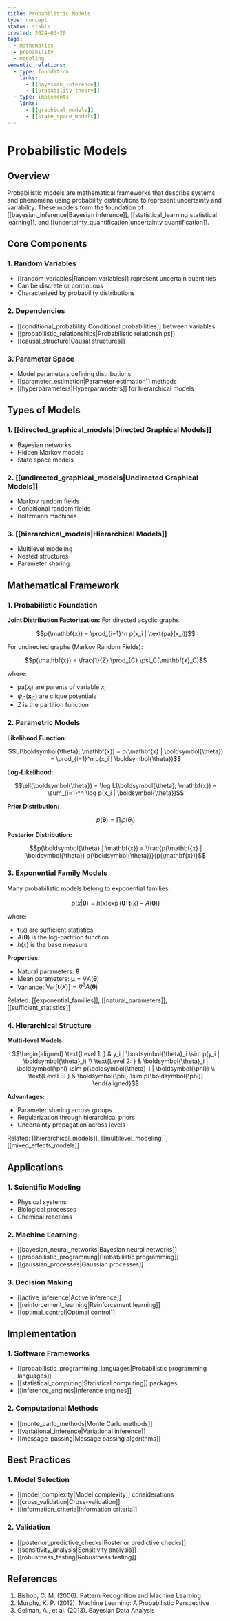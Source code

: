 ```yaml
---
title: Probabilistic Models
type: concept
status: stable
created: 2024-03-20
tags:
  - mathematics
  - probability
  - modeling
semantic_relations:
  - type: foundation
    links: 
      - [[bayesian_inference]]
      - [[probability_theory]]
  - type: implements
    links:
      - [[graphical_models]]
      - [[state_space_models]]
---
```


# Probabilistic Models

## Overview

Probabilistic models are mathematical frameworks that describe systems and phenomena using probability distributions to represent uncertainty and variability. These models form the foundation of [[bayesian_inference|Bayesian inference]], [[statistical_learning|statistical learning]], and [[uncertainty_quantification|uncertainty quantification]].

## Core Components

### 1. Random Variables
- [[random_variables|Random variables]] represent uncertain quantities
- Can be discrete or continuous
- Characterized by probability distributions

### 2. Dependencies
- [[conditional_probability|Conditional probabilities]] between variables
- [[probabilistic_relationships|Probabilistic relationships]]
- [[causal_structure|Causal structures]]

### 3. Parameter Space
- Model parameters defining distributions
- [[parameter_estimation|Parameter estimation]] methods
- [[hyperparameters|Hyperparameters]] for hierarchical models

## Types of Models

### 1. [[directed_graphical_models|Directed Graphical Models]]
- Bayesian networks
- Hidden Markov models
- State space models

### 2. [[undirected_graphical_models|Undirected Graphical Models]]
- Markov random fields
- Conditional random fields
- Boltzmann machines

### 3. [[hierarchical_models|Hierarchical Models]]
- Multilevel modeling
- Nested structures
- Parameter sharing

## Mathematical Framework

### 1. Probabilistic Foundation

**Joint Distribution Factorization:**
For directed acyclic graphs:
```math
p(\mathbf{x}) = \prod_{i=1}^n p(x_i | \text{pa}(x_i))
```

For undirected graphs (Markov Random Fields):
```math
p(\mathbf{x}) = \frac{1}{Z} \prod_{C} \psi_C(\mathbf{x}_C)
```

where:
- $\text{pa}(x_i)$ are parents of variable $x_i$ 
- $\psi_C(\mathbf{x}_C)$ are clique potentials
- $Z$ is the partition function

### 2. Parametric Models

**Likelihood Function:**
```math
L(\boldsymbol{\theta}; \mathbf{x}) = p(\mathbf{x} | \boldsymbol{\theta}) = \prod_{i=1}^n p(x_i | \boldsymbol{\theta})
```

**Log-Likelihood:**
```math
\ell(\boldsymbol{\theta}) = \log L(\boldsymbol{\theta}; \mathbf{x}) = \sum_{i=1}^n \log p(x_i | \boldsymbol{\theta})
```

**Prior Distribution:**
```math
p(\boldsymbol{\theta}) = \prod_{j} p(\theta_j)
```

**Posterior Distribution:**
```math
p(\boldsymbol{\theta} | \mathbf{x}) = \frac{p(\mathbf{x} | \boldsymbol{\theta}) p(\boldsymbol{\theta})}{p(\mathbf{x})}
```

### 3. Exponential Family Models

Many probabilistic models belong to exponential families:
```math
p(x | \boldsymbol{\theta}) = h(x) \exp\left(\boldsymbol{\theta}^T \mathbf{t}(x) - A(\boldsymbol{\theta})\right)
```

where:
- $\mathbf{t}(x)$ are sufficient statistics
- $A(\boldsymbol{\theta})$ is the log-partition function
- $h(x)$ is the base measure

**Properties:**
- Natural parameters: $\boldsymbol{\theta}$
- Mean parameters: $\boldsymbol{\mu} = \nabla A(\boldsymbol{\theta})$
- Variance: $\text{Var}[\mathbf{t}(X)] = \nabla^2 A(\boldsymbol{\theta})$

Related: [[exponential_families]], [[natural_parameters]], [[sufficient_statistics]]

### 4. Hierarchical Structure

**Multi-level Models:**
```math
\begin{aligned}
\text{Level 1: } & y_i | \boldsymbol{\theta}_i \sim p(y_i | \boldsymbol{\theta}_i) \\
\text{Level 2: } & \boldsymbol{\theta}_i | \boldsymbol{\phi} \sim p(\boldsymbol{\theta}_i | \boldsymbol{\phi}) \\
\text{Level 3: } & \boldsymbol{\phi} \sim p(\boldsymbol{\phi})
\end{aligned}
```

**Advantages:**
- Parameter sharing across groups
- Regularization through hierarchical priors
- Uncertainty propagation across levels

Related: [[hierarchical_models]], [[multilevel_modeling]], [[mixed_effects_models]]

## Applications

### 1. Scientific Modeling
- Physical systems
- Biological processes
- Chemical reactions

### 2. Machine Learning
- [[bayesian_neural_networks|Bayesian neural networks]]
- [[probabilistic_programming|Probabilistic programming]]
- [[gaussian_processes|Gaussian processes]]

### 3. Decision Making
- [[active_inference|Active inference]]
- [[reinforcement_learning|Reinforcement learning]]
- [[optimal_control|Optimal control]]

## Implementation

### 1. Software Frameworks
- [[probabilistic_programming_languages|Probabilistic programming languages]]
- [[statistical_computing|Statistical computing]] packages
- [[inference_engines|Inference engines]]

### 2. Computational Methods
- [[monte_carlo_methods|Monte Carlo methods]]
- [[variational_inference|Variational inference]]
- [[message_passing|Message passing algorithms]]

## Best Practices

### 1. Model Selection
- [[model_complexity|Model complexity]] considerations
- [[cross_validation|Cross-validation]]
- [[information_criteria|Information criteria]]

### 2. Validation
- [[posterior_predictive_checks|Posterior predictive checks]]
- [[sensitivity_analysis|Sensitivity analysis]]
- [[robustness_testing|Robustness testing]]

## References

1. Bishop, C. M. (2006). Pattern Recognition and Machine Learning
2. Murphy, K. P. (2012). Machine Learning: A Probabilistic Perspective
3. Gelman, A., et al. (2013). Bayesian Data Analysis 